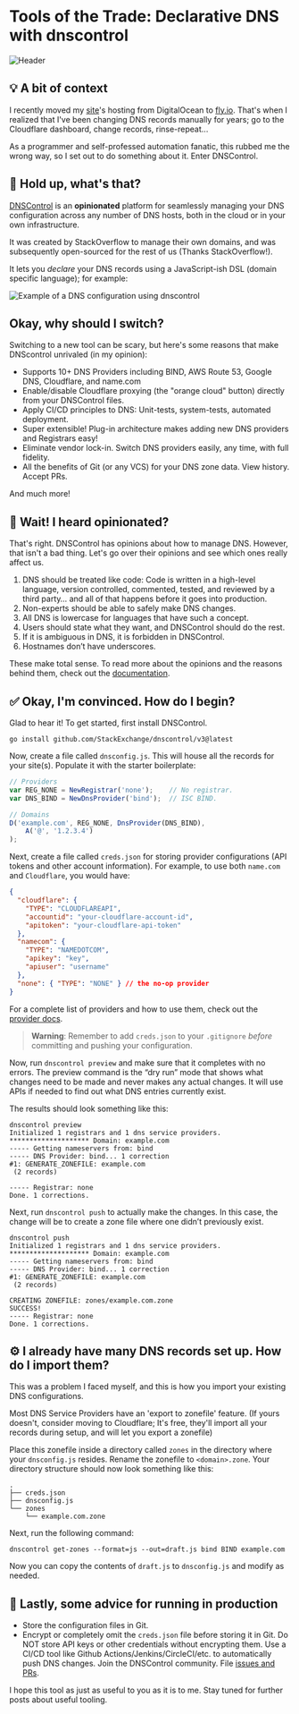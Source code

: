 # Tools of the Trade: Declarative DNS with dnscontrol

![Header](https://miro.medium.com/max/1400/0*5Y5xGZXg2_i4dDAb.png)

## 💡 A bit of context
I recently moved my [site](https://sphericalk.at)'s hosting from DigitalOcean to [fly.io](https://fly.io). That's when I realized that I've been changing DNS records manually for years; go to the Cloudflare dashboard, change records, rinse-repeat...

As a programmer and self-professed automation fanatic, this rubbed me the wrong way, so I set out to do something about it. Enter DNSControl.


## 🤔 Hold up, what's that?
[DNSControl](https://stackexchange.github.io/dnscontrol/) is an **opinionated** platform for seamlessly managing your DNS configuration across any number of DNS hosts, both in the cloud or in your own infrastructure.

It was created by StackOverflow to manage their own domains, and was subsequently open-sourced for the rest of us (Thanks StackOverflow!).

It lets you _declare_ your DNS records using a JavaScript-ish DSL (domain specific language); for example:

![Example of a DNS configuration using dnscontrol](https://dev-to-uploads.s3.amazonaws.com/uploads/articles/ofqaevh7g2vd0d1xidrp.png)

## Okay, why should I switch?
Switching to a new tool can be scary, but here's some reasons that make DNScontrol unrivaled (in my opinion):

- Supports 10+ DNS Providers including BIND, AWS Route 53, Google DNS, Cloudflare, and name.com
- Enable/disable Cloudflare proxying (the "orange cloud" button) directly from your DNSControl files.
- Apply CI/CD principles to DNS: Unit-tests, system-tests, automated deployment.
- Super extensible! Plug-in architecture makes adding new DNS providers and Registrars easy!
- Eliminate vendor lock-in. Switch DNS providers easily, any time, with full fidelity.
- All the benefits of Git (or any VCS) for your DNS zone data. View history. Accept PRs.

And much more!

## 🤨 Wait! I heard opinionated?
That's right. DNSControl has opinions about how to manage DNS. However, that isn't a bad thing. Let's go over their opinions and see which ones really affect us.

1. DNS should be treated like code:
Code is written in a high-level language, version controlled, commented, tested, and reviewed by a third party… and all of that happens before it goes into production.
2. Non-experts should be able to safely make DNS changes.
3. All DNS is lowercase for languages that have such a concept.
4. Users should state what they want, and DNSControl should do the rest.
5. If it is ambiguous in DNS, it is forbidden in DNSControl.
6. Hostnames don’t have underscores.

These make total sense. To read more about the opinions and the reasons behind them, check out the [documentation](https://stackexchange.github.io/dnscontrol/opinions).

## ✅ Okay, I'm convinced. How do I begin?
Glad to hear it! To get started, first install DNSControl.
```
go install github.com/StackExchange/dnscontrol/v3@latest
```

Now, create a file called `dnsconfig.js`. This will house all the records for your site(s). Populate it with the starter boilerplate:
```js
// Providers
var REG_NONE = NewRegistrar('none');    // No registrar.
var DNS_BIND = NewDnsProvider('bind');  // ISC BIND.

// Domains
D('example.com', REG_NONE, DnsProvider(DNS_BIND),
    A('@', '1.2.3.4')
);
```

Next, create a file called `creds.json` for storing provider configurations (API tokens and other account information). For example, to use both `name.com` and `Cloudflare`, you would have:
```json
{
  "cloudflare": {
    "TYPE": "CLOUDFLAREAPI",
    "accountid": "your-cloudflare-account-id",
    "apitoken": "your-cloudflare-api-token"
  },
  "namecom": {
    "TYPE": "NAMEDOTCOM",
    "apikey": "key",
    "apiuser": "username"
  },
  "none": { "TYPE": "NONE" } // the no-op provider
}
```

For a complete list of providers and how to use them, check out the [provider docs](https://stackexchange.github.io/dnscontrol/provider-list).

> **Warning**: Remember to add `creds.json` to your `.gitignore` _before_ committing and pushing your configuration.

Now, run `dnscontrol preview` and make sure that it completes with no errors. The preview command is the “dry run” mode that shows what changes need to be made and never makes any actual changes. It will use APIs if needed to find out what DNS entries currently exist.

The results should look something like this:
```
dnscontrol preview
Initialized 1 registrars and 1 dns service providers.
******************** Domain: example.com
----- Getting nameservers from: bind
----- DNS Provider: bind... 1 correction
#1: GENERATE_ZONEFILE: example.com
 (2 records)

----- Registrar: none
Done. 1 corrections.
```

Next, run `dnscontrol push` to actually make the changes. In this case, the change will be to create a zone file where one didn’t previously exist.

```
dnscontrol push
Initialized 1 registrars and 1 dns service providers.
******************** Domain: example.com
----- Getting nameservers from: bind
----- DNS Provider: bind... 1 correction
#1: GENERATE_ZONEFILE: example.com
 (2 records)

CREATING ZONEFILE: zones/example.com.zone
SUCCESS!
----- Registrar: none
Done. 1 corrections.
```

## ⚙️ I already have many DNS records set up. How do I import them?

This was a problem I faced myself, and this is how you import your existing DNS configurations.

Most DNS Service Providers have an 'export to zonefile' feature. (If yours doesn't, consider moving to Cloudflare; It's free, they'll import all your records during setup, and will let you export a zonefile)

Place this zonefile inside a directory called `zones` in the directory where your `dnsconfig.js` resides. Rename the zonefile to `<domain>.zone`. Your directory structure should now look something like this:
```
.
├── creds.json
├── dnsconfig.js
└── zones
    └── example.com.zone
```

Next, run the following command:
```
dnscontrol get-zones --format=js --out=draft.js bind BIND example.com
```

Now you can copy the contents of `draft.js` to `dnsconfig.js` and modify as needed.

## 🚀 Lastly, some advice for running in production
- Store the configuration files in Git.
- Encrypt or completely omit the `creds.json` file before storing it in Git. Do NOT store API keys or other credentials without encrypting them.
Use a CI/CD tool like Github Actions/Jenkins/CircleCI/etc. to automatically push DNS changes.
Join the DNSControl community. File [issues and PRs](https://github.com/StackExchange/dnscontrol).

I hope this tool as just as useful to you as it is to me. Stay tuned for further posts about useful tooling.